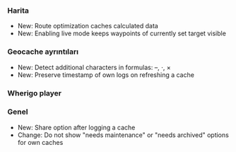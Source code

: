 
### Harita
- New: Route optimization caches calculated data
- New: Enabling live mode keeps waypoints of currently set target visible

### Geocache ayrıntıları
- New: Detect additional characters in formulas: –, ⋅, ×
- New: Preserve timestamp of own logs on refreshing a cache

### Wherigo player

### Genel
- New: Share option after logging a cache
- Change: Do not show "needs maintenance" or "needs archived" options for own caches

